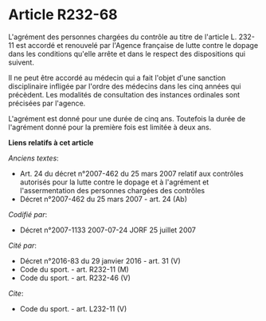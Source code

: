 # Article R232-68

L'agrément des personnes chargées du contrôle au titre de l'article L. 232-11 est accordé et renouvelé par l'Agence française
de lutte contre le dopage dans les conditions qu'elle arrête et dans le respect des dispositions qui suivent.

Il ne peut être accordé au médecin qui a fait l'objet d'une sanction disciplinaire infligée par l'ordre des médecins dans les
cinq années qui précèdent. Les modalités de consultation des instances ordinales sont précisées par l'agence.

L'agrément est donné pour une durée de cinq ans. Toutefois la durée de l'agrément donné pour la première fois est limitée à
deux ans.

**Liens relatifs à cet article**

_Anciens textes_:

  - Art. 24 du décret n°2007-462 du 25 mars 2007 relatif aux contrôles autorisés pour la lutte contre le dopage et à l'agrément et l'assermentation des personnes chargées des contrôles
  - Décret n°2007-462 du 25 mars 2007 - art. 24 (Ab)

_Codifié par_:

  - Décret n°2007-1133 2007-07-24 JORF 25 juillet 2007

_Cité par_:

  - Décret n°2016-83 du 29 janvier 2016 - art. 31 (V)
  - Code du sport. - art. R232-11 (M)
  - Code du sport. - art. R232-46 (V)

_Cite_:

  - Code du sport. - art. L232-11 (V)
